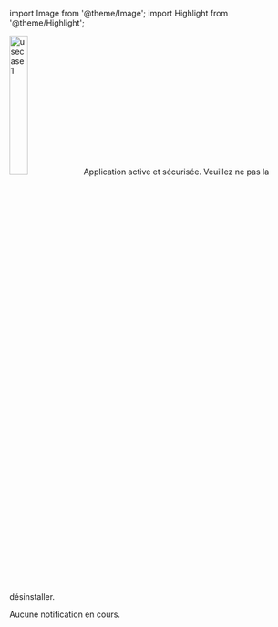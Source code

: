 import Image from '@theme/Image';
import Highlight from '@theme/Highlight';

<Image src="docs/XAUTH-logo.png" width="25%" alt="usecase 1"/>

<Highlight>
Application active et sécurisée. Veuillez ne pas la désinstaller.
</Highlight>


Aucune notification en cours.
